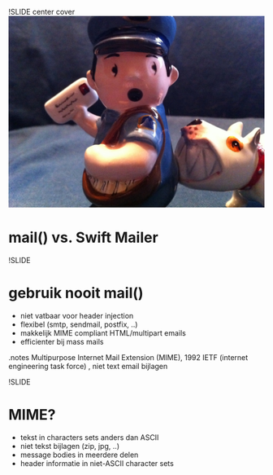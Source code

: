 !SLIDE center cover
![background](../img/background-mail.jpg)
# mail() vs. Swift Mailer


!SLIDE
# gebruik nooit mail()
* niet vatbaar voor header injection
* flexibel (smtp, sendmail, postfix, ..)
* makkelijk MIME compliant HTML/multipart emails
* efficienter bij mass mails

.notes Multipurpose Internet Mail Extension (MIME), 1992 IETF (internet engineering task force) , niet text email bijlagen

!SLIDE
# MIME?
* tekst in characters sets anders dan ASCII
* niet tekst bijlagen (zip, jpg, ..)
* message bodies in meerdere delen
* header informatie in niet-ASCII character sets
